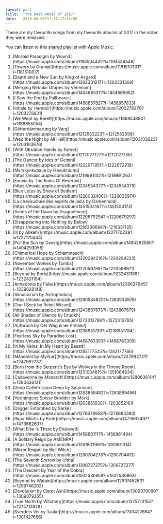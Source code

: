 ```yaml
---
layout: post
title:  "The best metal of 2017"
date:   2019-06-08T17:11:17+10:00
---
```


These are my favourite songs from my favourite albums of 2017 in the order they were released.

You can listen to this [shared playlist][] with Apple Music.

[shared playlist]: https://music.apple.com/playlist/pl.u-r06mBu9maaoG

1. <!-- 2017-01-20 --> [Morbid Paradigm by Wound](https://music.apple.com/album/1193534432?i=1193534548)
1. <!-- 2017-02-10 --> [Towers by Cranial](https://music.apple.com/album/1181510301?i=1181510817)
1. <!-- 2017-03-17 --> [Death and a New Sun by King of Asgard](https://music.apple.com/album/1202331217?i=1202331309)
1. <!-- 2017-03-17 --> [Merging Nebular Drapes by Venenum](https://music.apple.com/album/1454665311?i=1454665652)
1. <!-- 2017-03-24 --> [I Saw the End by Pallbearer](https://music.apple.com/album/1458857827?i=1458857833)
1. <!-- 2017-03-24 --> [Inhale by Heretoir](https://music.apple.com/album/1203278370?i=1203278631)
1. <!-- 2017-03-31 --> [We Wept by Bereft](https://music.apple.com/album/1188854880?i=1188855054)
1. <!-- 2017-04-14 --> [Götterdämmerung by Varg](https://music.apple.com/album/1212553223?i=1212553399)
1. <!-- 2017-04-14 --> [Wed the Night by All Hell](https://music.apple.com/album/1203103623?i=1203103876)
1. <!-- 2017-04-21 --> [With Obsidian Hands by Farsot](https://music.apple.com/album/1212027127?i=1212027130)
1. <!-- 2017-04-28- --> [The Dancer by Ides of Gemini](https://music.apple.com/album/1222671951?i=1222672218)
1. <!-- 2017-04-29 --> [Myrskynkutsuja by Havukruunu](https://music.apple.com/album/1219991142?i=1219991262)
1. <!-- 2017-05-05 --> [Exuvia by The Ruins Of Beverast](https://music.apple.com/album/1234554377?i=1234554379)
1. <!-- 2017-05-12 --> [Blue Lotus by Show of Bedlam](https://music.apple.com/album/1228032486?i=1228032974)
1. <!-- 2017-05-17 --> [La chevauchée des esprits de jadis by Darkenhold](https://music.apple.com/album/1451504167?i=1451504173)
1. <!-- 2017-05-19 --> [Ashes of the Dawn by DragonForce](https://music.apple.com/album/1220679294?i=1220679297)
1. <!-- 2017-05-19 --> [Disappearing into Nothing by Below](https://music.apple.com/album/1216330684?i=1216331135)
1. <!-- 2017-05-19 --> [III by Abkehr](https://music.apple.com/album/1227170228?i=1227170444)
1. <!-- 2017-05-26 --> [Pull the Sun by Danzig](https://music.apple.com/album/1494292560?i=1494293058)
1. <!-- 2017-06-09 --> [Chimerical Hope by Schammasch](https://music.apple.com/album/1220294216?i=1220294223)
1. <!-- 2017-06-16 --> [November Wolves by Tombs](https://music.apple.com/album/1220597897?i=1220598971)
1. <!-- 2017-07-14 --> [Beyond by Boris](https://music.apple.com/album/1232431186?i=1232431194)
1. <!-- 2017-07-28 --> [Anhedonia by False](https://music.apple.com/album/1239627645?i=1239628148)
1. <!-- 2017-07-28 --> [Simulacrum by Astrophobos](https://music.apple.com/album/1260534820?i=1260534978)
1. <!-- 2017-08-18 --> [One I Seek by Rebel Wizard](https://music.apple.com/album/1243867673?i=1243867679)
1. <!-- 2017-08-25 --> [All Shades of Silence by Drudkh](https://music.apple.com/album/1272313786?i=1272313795)
1. <!-- 2017-08-25 --> [Aufbruch by Der Weg einer Freiheit](https://music.apple.com/album/1238951783?i=1238951784)
1. <!-- 2017-09-01 --> [Fearless Sky by Paradise Lost](https://music.apple.com/album/1458763393?i=1458763399)
1. <!-- 2017-09-01 --> [In My Veins, In My Heart by Besatt](https://music.apple.com/album/1282177525?i=1282177766)
1. <!-- 2017-09-15 --> [Måneblôt by Myrkur](https://music.apple.com/album/1247992721?i=1247992737)
1. <!-- 2017-09-22 --> [Born from the Serpent's Eye by Wolves in the Throne Room](https://music.apple.com/album/1251064815?i=1251064834)
1. <!-- 2017-09-22 --> [Cadaverine by Monarch!](https://music.apple.com/album/1280636114?i=1280636121)
1. <!-- 2017-09-22 --> [Deep Calleth Upon Deep by Satyricon](https://music.apple.com/album/1263859482?i=1263859496)
1. <!-- 2017-09-29 --> [Hedningens Spisse Brodder by Mork](https://music.apple.com/album/1263851930?i=1263852161)
1. <!-- 2017-10-13 --> [Dagger Entombed by Sarke](https://music.apple.com/album/1276679958?i=1276680383)
1. <!-- 2017-10-13 --> [Rigor Mortis by Kroh](https://music.apple.com/album/1473662497?i=1473662607)
1. <!-- 2017-10-13 --> [What Else Is There by Enslaved](https://music.apple.com/album/1458861111?i=1458861494)
1. <!-- 2017-10-20 --> [A Solitary Reign by AMENRA](https://music.apple.com/album/1281801166?i=1281801314)
1. <!-- 2017-10-20 --> [Mirror Reaper by Bell Witch](https://music.apple.com/album/1260704278?i=1260704413)
1. <!-- 2017-10-23 --> [The Seventh Sorrow by Ultha](https://music.apple.com/album/1306727375?i=1306727377)
1. <!-- 2017-10-27 --> [The Descent by Year of the Cobra](https://music.apple.com/album/1502530958?i=1502530963)
1. <!-- 2017-10-31 --> [Beyond by Watain](https://music.apple.com/album/1299745263?i=1299746202)
1. <!-- 2017-11-01 --> [Devolution by Claret Ash](https://music.apple.com/album/1309079060?i=1309079355)
1. <!-- 2017-11-10 --> [True North by Witchery](https://music.apple.com/album/1275713155?i=1275713828)
1. <!-- 2017-11-24 --> [Sverdets Vei by Taake](https://music.apple.com/album/1301427664?i=1301427666)
